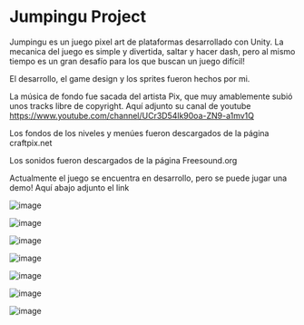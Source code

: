 # Jumpingu Project
Jumpingu es un juego pixel art de plataformas desarrollado con Unity.
La mecanica del juego es simple y divertida, saltar y hacer dash, pero al mismo tiempo es un gran desafío para los que buscan un juego difícil!

El desarrollo, el game design y los sprites fueron hechos por mi.

La música de fondo fue sacada del artista Pix, que muy amablemente subió unos tracks libre de copyright. 
Aquí adjunto su canal de youtube https://www.youtube.com/channel/UCr3D54lk90oa-ZN9-a1mv1Q

Los fondos de los niveles y menúes fueron descargados de la página craftpix.net

Los sonidos fueron descargados de la página Freesound.org

Actualmente el juego se encuentra en desarrollo, pero se puede jugar una demo!
Aquí abajo adjunto el link


![image](https://user-images.githubusercontent.com/42523128/155060329-c6af8fb6-31f5-4dcf-adf4-5c540a228745.png)

![image](https://user-images.githubusercontent.com/42523128/155060401-aa15602a-dbe6-4288-a874-6b73fd2ffe78.png)

![image](https://user-images.githubusercontent.com/42523128/155060580-4992bb9d-0f0d-4912-835e-f12f2dc4eeb3.png)

![image](https://user-images.githubusercontent.com/42523128/155060815-add36b4a-dd09-464d-abeb-c07790239c91.png)

![image](https://user-images.githubusercontent.com/42523128/155060960-00360592-7d39-42d3-aef9-ee728d60df5f.png)

![image](https://user-images.githubusercontent.com/42523128/155061072-6f7936d8-48b6-421c-80a0-3a915b7a5fd0.png)

![image](https://user-images.githubusercontent.com/42523128/155061285-1a0293e9-970c-4a24-be05-8d2898eef770.png)
